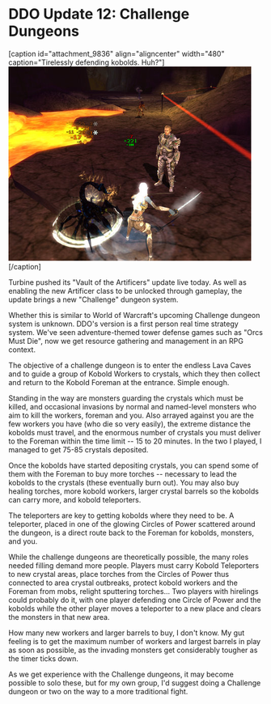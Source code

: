 # DDO Update 12: Challenge Dungeons

[caption id="attachment\_9836" align="aligncenter" width="480" caption="Tirelessly defending kobolds. Huh?"][![](../uploads/2011/11/dndclient-2011-11-09-18-00-20-92.jpg "Tirelessly defending kobolds. Huh?")](../uploads/2011/11/dndclient-2011-11-09-18-00-20-92.jpg)[/caption]

Turbine pushed its "Vault of the Artificers" update live today. As well as enabling the new Artificer class to be unlocked through gameplay, the update brings a new "Challenge" dungeon system. 

Whether this is similar to World of Warcraft's upcoming Challenge dungeon system is unknown. DDO's version is a first person real time strategy system. We've seen adventure-themed tower defense games such as "Orcs Must Die", now we get resource gathering and management in an RPG context.

The objective of a challenge dungeon is to enter the endless Lava Caves and to guide a group of Kobold Workers to crystals, which they then collect and return to the Kobold Foreman at the entrance. Simple enough.

Standing in the way are monsters guarding the crystals which must be killed, and occasional invasions by normal and named-level monsters who aim to kill the workers, foreman and you. Also arrayed against you are the few workers you have (who die so very easily), the extreme distance the kobolds must travel, and the enormous number of crystals you must deliver to the Foreman within the time limit -- 15 to 20 minutes. In the two I played, I managed to get 75-85 crystals deposited.

Once the kobolds have started depositing crystals, you can spend some of them with the Foreman to buy more torches -- necessary to lead the kobolds to the crystals (these eventually burn out). You may also buy healing torches, more kobold workers, larger crystal barrels so the kobolds can carry more, and kobold teleporters.

The teleporters are key to getting kobolds where they need to be. A teleporter, placed in one of the glowing Circles of Power scattered around the dungeon, is a direct route back to the Foreman for kobolds, monsters, and you.

While the challenge dungeons are theoretically possible, the many roles needed filling demand more people. Players must carry Kobold Teleporters to new crystal areas, place torches from the Circles of Power thus connected to area crystal outbreaks, protect kobold workers and the Foreman from mobs, relight sputtering torches... Two players with hirelings could probably do it, with one player defending one Circle of Power and the kobolds while the other player moves a teleporter to a new place and clears the monsters in that new area.

How many new workers and larger barrels to buy, I don't know. My gut feeling is to get the maximum number of workers and largest barrels in play as soon as possible, as the invading monsters get considerably tougher as the timer ticks down.

As we get experience with the Challenge dungeons, it may become possible to solo these, but for my own group, I'd suggest doing a Challenge dungeon or two on the way to a more traditional fight.

